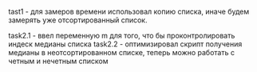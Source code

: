 tast1 - для замеров времени использовал копию списка, иначе будем замерять уже отсортированный список.

task2.1 - ввел переменную m для того, что бы проконтролировать индеск медианы списка
task2.2 - оптимизировал скрипт получения медианы в неотсортированном списке, теперь можно работать с четным и нечетным списком
 
 
